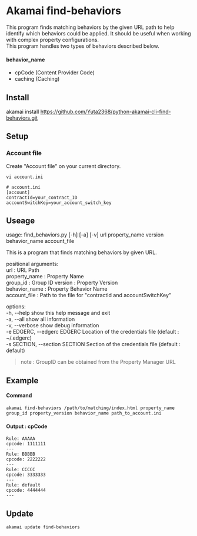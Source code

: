 # Akamai find-behaviors
This program finds matching behaviors by the given URL path to help identify which behaviors could be applied. It should be useful when working with complex property configurations.  
This program handles two types of behaviors described below.  
#### behavior_name
- cpCode (Content Provider Code)
- caching (Caching)

## Install
akamai install https://github.com/Yuta2368/python-akamai-cli-find-behaviors.git  

## Setup
### Account file
Create "Account file" on your current directory.  
```
vi account.ini
```
```
# account.ini
[account]  
contractId=your_contract_ID  
accountSwitchKey=your_account_switch_key  
```

## Useage
usage: find_behaviors.py [-h] [-a] [-v] url property_name version behavior_name account_file  

This is a program that finds matching behaviors by given URL.  

positional arguments:  
  url            : URL Path  
  property_name  : Property Name  
  group_id       : Group ID
  version        : Property Version  
  behavior_name  : Property Behavior Name  
  account_file   : Path to the file for "contractId and accountSwitchKey"   

options:  
  -h, --help     show this help message and exit  
  -a, --all      show all information  
  -v, --verbose  show debug information  
  -e EDGERC, --edgerc EDGERC Location of the credentials file (default : ~/.edgerc)  
  -s SECTION, --section SECTION Section of the credentials file (default : default)  
> note : GroupID can be obtained from the Property Manager URL  

## Example
#### Command
```
akamai find-behaviors /path/to/matching/index.html property_name group_id property_version behavior_name path_to_account.ini
```
#### Output : cpCode
```
Rule: AAAAA
cpcode: 1111111
---
Rule: BBBBB
cpcode: 2222222
---
Rule: CCCCC
cpcode: 3333333
---
Rule: default
cpcode: 4444444
---
```

## Update
```
akamai update find-behaviors
```